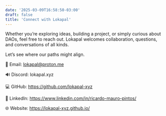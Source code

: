 ```yaml
---
date: '2025-03-09T16:58:50-03:00'
draft: false
title: 'Connect with Lokapal'
---
```


Whether you’re exploring ideas, building a project, or simply curious about DAOs, feel free to reach out. Lokapal welcomes collaboration, questions, and conversations of all kinds.

Let’s see where our paths might align.

📧 Email: lokapal@proton.me

🔊 Discord: lokapal.xyz

💻 GitHub: https://github.com/lokapal-xyz

🔗 LinkedIn: https://www.linkedin.com/in/ricardo-mauro-pintos/

🌐 Website: https://lokapal-xyz.github.io/